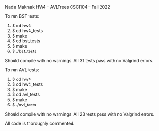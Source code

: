 Nadia Makmak
HW4 - AVLTrees
CSCI104 – Fall 2022

To run BST tests:
1. $ cd hw4
2. $ cd hw4_tests
3. $ make
4. $ cd bst_tests
5. $ make
6. $ ./bst_tests

Should compile with no warnings. All 31 tests pass with no Valgrind errors.

To run AVL tests:
1. $ cd hw4
2. $ cd hw4_tests
3. $ make
4. $ cd avl_tests
5. $ make
6. $ ./avl_tests

Should compile with no warnings. All 23 tests pass with no Valgrind errors.

All code is thoroughly commented.